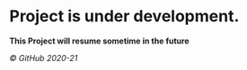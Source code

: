 # Project is under development.

__This Project will resume sometime in the future__ 

_©️ GitHub 2020-21_
